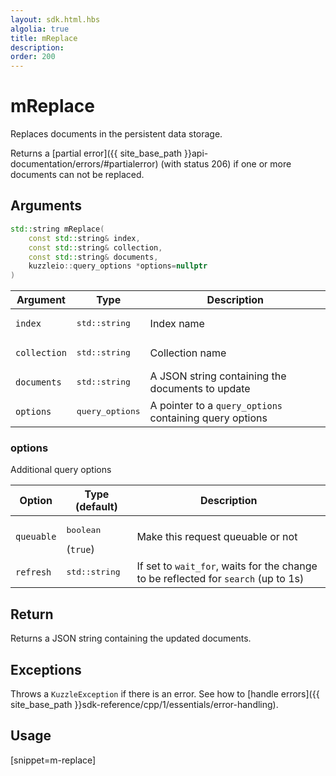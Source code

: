 ```yaml
---
layout: sdk.html.hbs
algolia: true
title: mReplace
description:
order: 200
---
```


# mReplace

Replaces documents in the persistent data storage.

Returns a [partial error]({{ site_base_path }}api-documentation/errors/#partialerror) (with status 206) if one or more documents can not be replaced.

## Arguments

```cpp
std::string mReplace(
    const std::string& index, 
    const std::string& collection, 
    const std::string& documents, 
    kuzzleio::query_options *options=nullptr
)
```

| Argument | Type | Description |
| --- | --- | --- |
| `index` | <pre>std::string</pre> | Index name |
| `collection` | <pre>std::string</pre> | Collection name |
| `documents` | <pre>std::string</pre> | A JSON string containing the documents to update |
| `options` | <pre>query_options</pre> | A pointer to a `query_options` containing query options |

### options

Additional query options

| Option | Type (default) | Description |
| ------ | -------------- | ----------- |
| `queuable` | <pre>boolean</pre> (`true`) | Make this request queuable or not |
| `refresh` | <pre>std::string</pre> | If set to `wait_for`, waits for the change to be reflected for `search` (up to 1s) |

## Return

Returns a JSON string containing the updated documents.

## Exceptions

Throws a `KuzzleException` if there is an error. See how to [handle errors]({{ site_base_path }}sdk-reference/cpp/1/essentials/error-handling).

## Usage

[snippet=m-replace]
